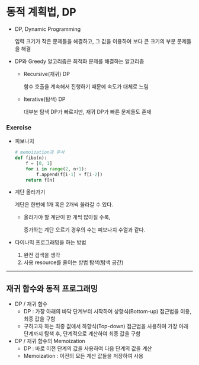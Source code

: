 # 동적 계획법, DP

- DP, Dynamic Programming

  입력 크기가 작은 문제들을  해결하고, 그 값을 이용하여 보다 큰 크기의 부분 문제들을 해결

- DP와 Greedy 알고리즘은 최적화 문제를 해결하는 알고리즘

  - Recursive(재귀) DP

    함수 호출을 계속해서 진행하기 때문에 속도가 대체로 느림

  - Iterative(탐색) DP

    대부분 탐색 DP가 빠르지만, 재귀 DP가 빠른 문제들도 존재

### Exercise

- 피보나치

  ```python
  # memoization과 유사
  def fibo(n):
      f = [0, 1]
      for i in range(2, n+1):
          f.append(f[i-1] + f[i-2])
      return f[n]
  ```

- 계단 올라가기

  계단은 한번에 1개 혹은 2개씩 올라갈 수 있다.

  - 올라가야 할 계단이 한 개씩 많아질 수록,

    증가하는 계단 오르기 경우의 수는 피보나치 수열과 같다.

- 다이나믹 프로그래밍을 하는 방법

  1. 완전 검색을 생각
  2. 사용 resource를 줄이는 방법 탐색(탐색 공간)

---

## 재귀 함수와 동적 프로그래밍

- DP / 재귀 함수
  - DP : 가장 아래의 바닥 단계부터 시작하여 상향식(Bottom-up) 접근법을 이용, 최종 값을 구함
  - 구하고자 하는 최종 값에서 하향식(Top-down) 접근법을 사용하여 가장 아래 단계까지 탐색 후, 단계적으로 계산하여 최종 값을 구함
- DP / 재귀 함수의 Memoization
  - DP : 바로 이전 단계의 값을 사용하여 다음 단계의 값을 계산
  - Memoization : 이전의 모든 계산 값들을 저장하여 사용